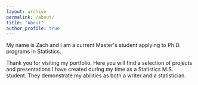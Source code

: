 ```yaml
---
layout: archive
permalink: /about/
title: "About"
author_profile: true
---
```


My name is Zach and I am a current Master's student applying to Ph.D. programs in Statistics.

Thank you for visiting my portfolio. Here you will find a selection of projects and presentations I have created during my time as a Statistics M.S. student. They demonstrate my abilities as both a writer and a statistician.